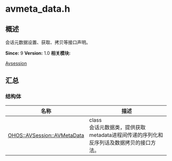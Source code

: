 # avmeta_data.h


## 概述

会话元数据设置、获取、拷贝等接口声明。

**Since:**
9
**Version:**
1.0
**相关模块:**

[Avsession](avsession.md)


## 汇总


### 结构体

  | 名称 | 描述 | 
| -------- | -------- |
| [OHOS::AVSession::AVMetaData](_o_h_o_s_1_1_a_v_session_1_1_a_v_meta_data.md) | class<br/>会话元数据类，提供获取metadata进程间传递的序列化和反序列话及数据拷贝的接口方法。&nbsp; | 
